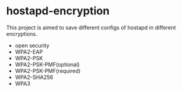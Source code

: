 # hostapd-encryption

This project is aimed to save different configs of hostapd in different encryptions.

* open security
* WPA2-EAP
* WPA2-PSK
* WPA2-PSK-PMF(optional)
* WPA2-PSK-PMF(required)
* WPA2-SHA256
* WPA3